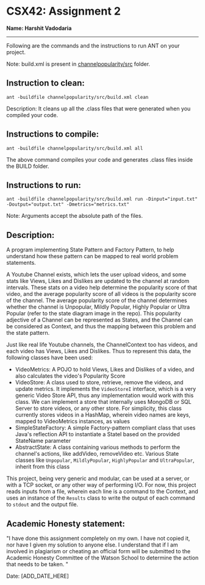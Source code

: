 # CSX42: Assignment 2
**Name: Harshit Vadodaria**

-----------------------------------------------------------------------

Following are the commands and the instructions to run ANT on your project.


Note: build.xml is present in [channelpopularity/src](./channelpopularity/src/) folder.

## Instruction to clean:

```commandline
ant -buildfile channelpopularity/src/build.xml clean
```

Description: It cleans up all the .class files that were generated when you
compiled your code.

## Instructions to compile:

```commandline
ant -buildfile channelpopularity/src/build.xml all
```
The above command compiles your code and generates .class files inside the BUILD folder.

## Instructions to run:

```commandline
ant -buildfile channelpopularity/src/build.xml run -Dinput="input.txt" -Doutput="output.txt" -Dmetrics="metrics.txt"
```
Note: Arguments accept the absolute path of the files.


## Description:
A program implementing State Pattern and Factory Pattern, to help understand how these pattern
can be mapped to real world problem statements.

A Youtube Channel exists, which lets the user upload videos, and some stats like Views, Likes and Dislikes
are updated to the channel at random intervals. These stats on a video help determine the popularity score
of that video, and the average popularity score of all videos is the popularity score of the channel.
The average popularity score of the channel determines whether the channel is Unpopular, Mildly Popular,
Highly Popular or Ultra Popular (refer to the state diagram image in the repo).
This popularity adjective of a Channel can be represented as States, and the Channel can be considered
as Context, and thus the mapping between this problem and the state pattern.

Just like real life Youtube channels, the ChannelContext too has videos, and each video has Views, Likes and Dislikes.
Thus to represent this data, the following classes have been used:
- VideoMetrics: A POJO to hold Views, Likes and Dislikes of a video, and also calculates the video's Popularity Score
- VideoStore: A class used to store, retrieve, remove the videos, and update metrics. It implements the `VideoStoreI` interface,
				which is a very generic Video Store API, thus any implementation would work with this class. We can implement a
				store that internally uses MongoDB or SQL Server to store videos, or any other store. For simplicity, this class 
				currently stores videos in a HashMap, wherein video names are keys, mapped to VideoMetrics instances, as values
- SimpleStateFactory: A simple Factory-pattern compliant class that uses Java's reflection API to instantiate a StateI based on
				the provided StateName parameter
- AbstractState: A class containing various methods to perform the channel's actions, like addVideo, removeVideo etc.
				Various State classes like `Unpopular`, `MildlyPopular`, `HighlyPopular` and `UltraPopular`, inherit from this class
				
This project, being very generic and modular, can be used at a server, or with a TCP socket, or any other way of performing I/O.
For now, this project reads inputs from a file, wherein each line is a command to the Context, and uses an instance of the `Results`
class to write the output of each command to `stdout` and the output file.

## Academic Honesty statement:

"I have done this assignment completely on my own. I have not copied
it, nor have I given my solution to anyone else. I understand that if
I am involved in plagiarism or cheating an official form will be
submitted to the Academic Honesty Committee of the Watson School to
determine the action that needs to be taken. "

Date: [ADD_DATE_HERE]


